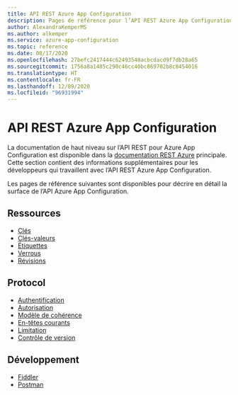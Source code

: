 ```yaml
---
title: API REST Azure App Configuration
description: Pages de référence pour l’API REST Azure App Configuration
author: AlexandraKemperMS
ms.author: alkemper
ms.service: azure-app-configuration
ms.topic: reference
ms.date: 08/17/2020
ms.openlocfilehash: 27befc2417444c62493548acbcdacd9f7db28a65
ms.sourcegitcommit: 1756a8a1485c290c46cc40bc869702b8c8454016
ms.translationtype: HT
ms.contentlocale: fr-FR
ms.lasthandoff: 12/09/2020
ms.locfileid: "96931994"
---
```

# <a name="azure-app-configuration-rest-api"></a>API REST Azure App Configuration

La documentation de haut niveau sur l’API REST pour Azure App Configuration est disponible dans la [documentation REST Azure](/rest/api/appconfiguration/) principale. Cette section contient des informations supplémentaires pour les développeurs qui travaillent avec l’API REST Azure App Configuration.

Les pages de référence suivantes sont disponibles pour décrire en détail la surface de l’API Azure App Configuration.

## <a name="resources"></a>Ressources

- [Clés](./rest-api-keys.md)
- [Clés-valeurs](./rest-api-key-value.md)
- [Étiquettes](./rest-api-labels.md)
- [Verrous](./rest-api-locks.md)
- [Révisions](./rest-api-revisions.md)

## <a name="protocol"></a>Protocol

- [Authentification](./rest-api-authentication-index.md)
- [Autorisation](./rest-api-authorization-index.md)
- [Modèle de cohérence](./rest-api-consistency.md)
- [En-têtes courants](./rest-api-headers.md)
- [Limitation](./rest-api-throttling.md)
- [Contrôle de version](./rest-api-versioning.md)

## <a name="development"></a>Développement

- [Fiddler](./rest-api-fiddler.md)
- [Postman](./rest-api-postman.md)
